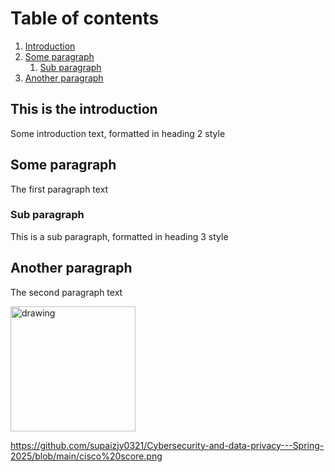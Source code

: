 # Table of contents
1. [Introduction](#introduction)
2. [Some paragraph](#paragraph1)
    1. [Sub paragraph](#subparagraph1)
3. [Another paragraph](#paragraph2)

## This is the introduction <a name="introduction"></a>
Some introduction text, formatted in heading 2 style

## Some paragraph <a name="paragraph1"></a>
The first paragraph text

### Sub paragraph <a name="subparagraph1"></a>
This is a sub paragraph, formatted in heading 3 style

## Another paragraph <a name="paragraph2"></a>
The second paragraph text

<img src="[drawing.jpg](https://github.com/supaizjy0321/Cybersecurity-and-data-privacy---Spring-2025/blob/main/cisco%20score.png)" alt="drawing" width="200"/>

https://github.com/supaizjy0321/Cybersecurity-and-data-privacy---Spring-2025/blob/main/cisco%20score.png
